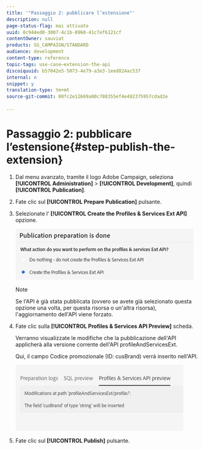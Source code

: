 ```yaml
---
title: '"Passaggio 2: pubblicare l’estensione"'
description: null
page-status-flag: mai attivato
uuid: 0c944ed0-3007-4c1b-8960-41c7ef6121cf
contentOwner: sauviat
products: SG_CAMPAIGN/STANDARD
audience: development
content-type: reference
topic-tags: use-case—extension-the-api
discoiquuid: b57042e5-5073-4e79-a3e3-1eed824ac537
internal: n
snippet: y
translation-type: tm+mt
source-git-commit: 00fc2e12669a00c788355ef4e492375957cdad2e

---
```



# Passaggio 2: pubblicare l’estensione{#step-publish-the-extension}

1. Dal menu avanzato, tramite il logo Adobe Campaign, seleziona **[!UICONTROL Administration]** &gt; **[!UICONTROL Development]**, quindi **[!UICONTROL Publication]**.
1. Fate clic sul **[!UICONTROL Prepare Publication]** pulsante.
1. Selezionate l’ **[!UICONTROL Create the Profiles & Services Ext API]** opzione.

   ![](assets/create-profile-and-services-api.png)

   >[!NOTE]
   >
   >Se l'API è già stata pubblicata (ovvero se avete già selezionato questa opzione una volta, per questa risorsa o un'altra risorsa), l'aggiornamento dell'API viene forzato.

1. Fate clic sulla **[!UICONTROL Profiles & Services API Preview]** scheda.

   Verranno visualizzate le modifiche che la pubblicazione dell'API applicherà alla versione corrente dell'API profileAndServicesExt.

   Qui, il campo Codice promozionale (ID: cusBrand) verrà inserito nell'API.

   ![](assets/extendpandsapi_diff.png)

1. Fate clic sul **[!UICONTROL Publish]** pulsante.

